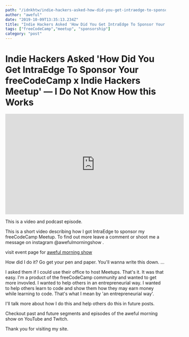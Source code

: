 ```yaml
---
path: "/idnkhtw/indie-hackers-asked-how-did-you-get-intraedge-to-sponsor-your-freeCodeCamp-x-indie-hackers-meetup"
author: "aweful"
date: "2019-10-09T13:35:13.234Z"
title: "Indie Hackers Asked 'How Did You Get IntraEdge To Sponsor Your freeCodeCamp x Indie Hackers Meetup'"
tags: ["freeCodeCamp","meetup", "sponsorship"]
category: "post"
---
```

# Indie Hackers Asked 'How Did You Get IntraEdge To Sponsor Your freeCodeCamp x Indie Hackers Meetup' — I Do Not Know How this Works

<center><iframe width="560" height="315" src="https://www.youtube.com/embed/is0rUogonHY" frameborder="0" allow="accelerometer; autoplay; encrypted-media; gyroscope; picture-in-picture" allowfullscreen></iframe></center>

This is a video and podcast episode.

This is a short video describing how I got IntraEdge to sponsor my freeCodeCamp Meetup. To find out more leave a comment or shoot me a message on instagram @awefulmorningshow .

visit event page for [aweful morning show](https://events.awefulmorningshow.live)

How did I do it?
Go get your pen and paper. You'll wanna write this down.
...





I asked them if I could use their office to host Meetups.
That's it. It was that easy. I'm a product of the freeCodeCamp community and wanted to get more invovled. I wanted to help others in an entrepreneurial way. I wanted to help others learn to code and show them how they may earn money while learning to code. That's what I mean by 'an entrepreneurial way'.

I'll talk more about how I do this and help others do this in future posts.

Checkout past and future segments and episodes of the aweful morning show on YouTube and Twitch.

Thank you for visiting my site.
